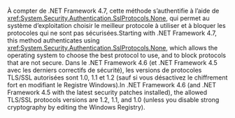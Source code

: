 <span data-ttu-id="3352a-101">À compter de .NET Framework 4.7, cette méthode s’authentifie à l’aide de <xref:System.Security.Authentication.SslProtocols.None>, qui permet au système d’exploitation choisir le meilleur protocole à utiliser et à bloquer les protocoles qui ne sont pas sécurisées.</span><span class="sxs-lookup"><span data-stu-id="3352a-101">Starting with .NET Framework 4.7, this method authenticates using <xref:System.Security.Authentication.SslProtocols.None>, which allows the operating system to choose the best protocol to use, and to block protocols that are not secure.</span></span> <span data-ttu-id="3352a-102">Dans le .NET Framework 4.6 (et .NET Framework 4.5 avec les derniers correctifs de sécurité), les versions de protocoles TLS/SSL autorisées sont 1.0, 1.1 et 1.2 (sauf si vous désactivez le chiffrement fort en modifiant le Registre Windows).</span><span class="sxs-lookup"><span data-stu-id="3352a-102">In .NET Framework 4.6 (and .NET Framework 4.5 with the latest security patches installed), the allowed TLS/SSL protocols versions are 1.2, 1.1, and 1.0 (unless you disable strong cryptography by editing the Windows Registry).</span></span>
